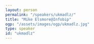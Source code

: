 ```yaml
---
layout: person
permalink: "/speakers/ukmadlz/"
title: "Mike Elsmore@Infobip"
ogp: "/assets/images/ogp/ukmadlz.jpg"
type: speaker
id: "ukmadlz"
---
```

